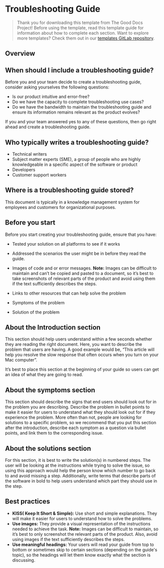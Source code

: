 # Troubleshooting Guide

> Thank you for downloading this template from The Good Docs Project! Before using the template, read this template guide for information about how to complete each section. Want to explore more templates? Check them out in our [templates GitLab repository](https://gitlab.com/tgdp/templates).

## Overview

## When should I include a troubleshooting guide?

Before you and your team decide to create a troubleshooting guide, consider asking yourselves the following questions:

* Is our product intuitive and error-free?
* Do we have the capacity to complete troubleshooting use cases?
* Do we have the bandwidth to maintain the troubleshooting guide and ensure its information remains relevant as the product evolves?

If you and your team answered yes to any of these questions, then go right ahead and create a troubleshooting guide.

## Who typically writes a troubleshooting guide?

* Technical writers
* Subject matter experts (SME), a group of people who are highly knowledgeable in a specific aspect of the software or product
* Developers
* Customer support workers

## Where is a troubleshooting guide stored?

This document is typically in a knowledge management system for employees and customers for organizational purposes.

## Before you start

Before you start creating your troubleshooting guide, ensure that you have:

* Tested your solution on all platforms to see if it works
* Addressed the scenarios the user might be in before they read the guide.
* Images of code and or error messages. **Note:** Images can be difficult to maintain and can’t be copied and pasted to a document, so it’s best to take screenshots of relevant parts of the product and avoid using them if the text sufficiently describes the steps.

* Links to other resources that can help solve the problem
* Symptoms of the problem
* Solution of the problem

## About the Introduction section

This section should help users understand within a few seconds whether they are reading the right document. Here, you want to describe the problem that users are having. A good example would be, “This article will help you resolve the slow response that often occurs when you turn on your Mac computer”.

It’s best to place this section at the beginning of your guide so users can get an idea of what they are going to read.

## About the symptoms section

This section should describe the signs that end users should look out for in the problem you are describing. Describe the problem in bullet points to make it easier for users to understand what they should look out for if they experience the problem. More often than not, people are looking for solutions to a specific problem, so we recommend that you put this section after the introduction, describe each symptom as a question via bullet points, and link them to the corresponding issue.

## About the solutions section

For this section, it is best to write the solution(s) in numbered steps. The user will be looking at the instructions while trying to solve the issue, so using this approach would help the person know which number to go back to and avoid missing a step. Additionally, write terms that describe parts of the software in bold to help users understand which part they should use in the step.

## Best practices

* **KISS( Keep It Short & Simple):** Use short and simple explanations. They will make it easier for users to understand how to solve the problems.  
* **Use images:** They provide a visual representation of the instructions needed to achieve the task. **Note:** Images can be difficult to maintain, so it’s best to only screenshot the relevant parts of the product. Also, avoid using images if the text sufficiently describes the steps.
* **Use meaningful headings:** Your users will read your guide from top to bottom or sometimes skip to certain sections (depending on the guide's topic), so the headings will let them know exactly what the section is discussing.